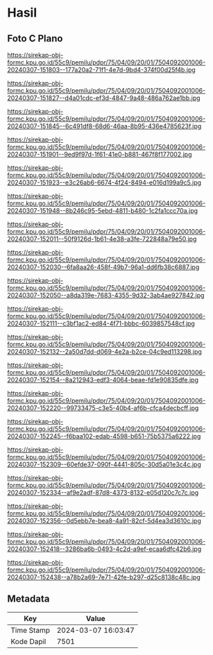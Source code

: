 # Hasil

## Foto C Plano

https://sirekap-obj-formc.kpu.go.id/55c9/pemilu/pdpr/75/04/09/20/01/7504092001006-20240307-151803--177a20a2-71f1-4e7d-9bd4-374f00d25f4b.jpg

https://sirekap-obj-formc.kpu.go.id/55c9/pemilu/pdpr/75/04/09/20/01/7504092001006-20240307-151827--d4a01cdc-ef3d-4847-9a48-486a762ae1bb.jpg

https://sirekap-obj-formc.kpu.go.id/55c9/pemilu/pdpr/75/04/09/20/01/7504092001006-20240307-151845--6c491df8-68d6-46aa-8b95-436e4785623f.jpg

https://sirekap-obj-formc.kpu.go.id/55c9/pemilu/pdpr/75/04/09/20/01/7504092001006-20240307-151901--9ed9f97d-1f61-41e0-b881-467f8f177002.jpg

https://sirekap-obj-formc.kpu.go.id/55c9/pemilu/pdpr/75/04/09/20/01/7504092001006-20240307-151923--e3c26ab6-6674-4f24-8494-e016d199a9c5.jpg

https://sirekap-obj-formc.kpu.go.id/55c9/pemilu/pdpr/75/04/09/20/01/7504092001006-20240307-151948--8b246c95-5ebd-4811-b480-1c2fa1ccc70a.jpg

https://sirekap-obj-formc.kpu.go.id/55c9/pemilu/pdpr/75/04/09/20/01/7504092001006-20240307-152011--50f9126d-1b61-4e38-a3fe-722848a79e50.jpg

https://sirekap-obj-formc.kpu.go.id/55c9/pemilu/pdpr/75/04/09/20/01/7504092001006-20240307-152030--6fa8aa26-458f-49b7-96a1-dd6fb38c6887.jpg

https://sirekap-obj-formc.kpu.go.id/55c9/pemilu/pdpr/75/04/09/20/01/7504092001006-20240307-152050--a8da319e-7683-4355-9d32-3ab4ae927842.jpg

https://sirekap-obj-formc.kpu.go.id/55c9/pemilu/pdpr/75/04/09/20/01/7504092001006-20240307-152111--c3bf1ac2-ed84-4f71-bbbc-6039857548cf.jpg

https://sirekap-obj-formc.kpu.go.id/55c9/pemilu/pdpr/75/04/09/20/01/7504092001006-20240307-152132--2a50d7dd-d069-4e2a-b2ce-04c9ed113298.jpg

https://sirekap-obj-formc.kpu.go.id/55c9/pemilu/pdpr/75/04/09/20/01/7504092001006-20240307-152154--8a212943-edf3-4064-beae-fd1e90835dfe.jpg

https://sirekap-obj-formc.kpu.go.id/55c9/pemilu/pdpr/75/04/09/20/01/7504092001006-20240307-152220--99733475-c3e5-40b4-af6b-cfca4decbcff.jpg

https://sirekap-obj-formc.kpu.go.id/55c9/pemilu/pdpr/75/04/09/20/01/7504092001006-20240307-152245--f6baa102-edab-4598-b651-75b5375a6222.jpg

https://sirekap-obj-formc.kpu.go.id/55c9/pemilu/pdpr/75/04/09/20/01/7504092001006-20240307-152309--60efde37-090f-4441-805c-30d5a01e3c4c.jpg

https://sirekap-obj-formc.kpu.go.id/55c9/pemilu/pdpr/75/04/09/20/01/7504092001006-20240307-152334--af9e2adf-87d8-4373-8132-e05d120c7c7c.jpg

https://sirekap-obj-formc.kpu.go.id/55c9/pemilu/pdpr/75/04/09/20/01/7504092001006-20240307-152356--0d5ebb7e-bea8-4a91-82cf-5d4ea3d3610c.jpg

https://sirekap-obj-formc.kpu.go.id/55c9/pemilu/pdpr/75/04/09/20/01/7504092001006-20240307-152418--3286ba6b-0493-4c2d-a9ef-ecaa6dfc42b6.jpg

https://sirekap-obj-formc.kpu.go.id/55c9/pemilu/pdpr/75/04/09/20/01/7504092001006-20240307-152438--a78b2a69-7e71-42fe-b297-d25c8138c48c.jpg


## Metadata

| Key        | Value               |
| ---------- | ------------------- |
| Time Stamp | 2024-03-07 16:03:47 |
| Kode Dapil | 7501                |



